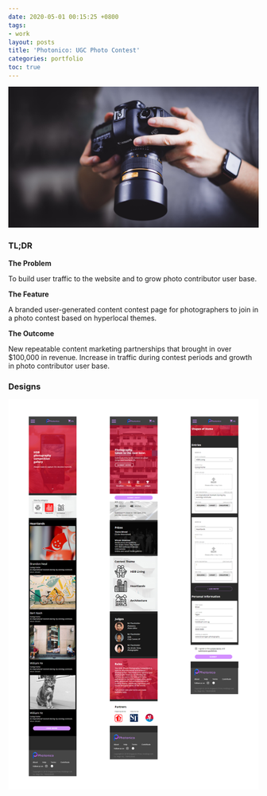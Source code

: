 ```yaml
---
date: 2020-05-01 00:15:25 +0800
tags:
- work
layout: posts
title: 'Photonico: UGC Photo Contest'
categories: portfolio
toc: true
---
```

![](/uploads/william-bayreuther-hfk6xojqlfk-unsplash.jpg)

### TL;DR

**The Problem**

To build user traffic to the website and to grow photo contributor user base.

**The Feature**

A branded user-generated content contest page for photographers to join in a photo contest based on hyperlocal themes.

**The Outcome**

New repeatable content marketing partnerships that brought in over $100,000 in revenue. Increase in traffic during contest periods and growth in photo contributor user base.

### Designs

![](/uploads/photo-contest.png)